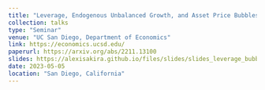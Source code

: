 ```yaml
---
title: "Leverage, Endogenous Unbalanced Growth, and Asset Price Bubbles"
collection: talks
type: "Seminar"
venue: "UC San Diego, Department of Economics"
link: https://economics.ucsd.edu/
paperurl: https://arxiv.org/abs/2211.13100
slides: https://alexisakira.github.io/files/slides/slides_leverage_bubble.pdf
date: 2023-05-05
location: "San Diego, California"
---
```


